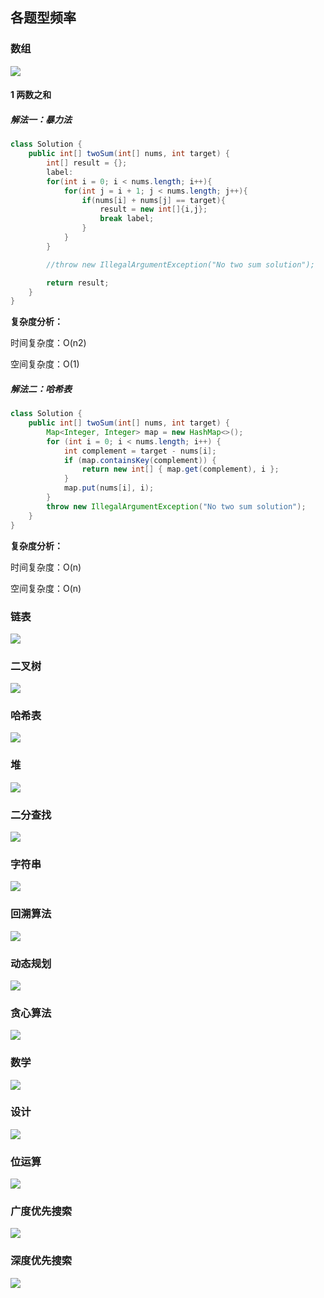 ### 





## 各题型频率



### 数组

![](images/7430894_1569830591035_8361FA23DFD51FBD74ED3E8B998C124D.png)



#### 1 两数之和

##### 解法一：暴力法

```java
class Solution {
    public int[] twoSum(int[] nums, int target) {
        int[] result = {};
        label:
        for(int i = 0; i < nums.length; i++){
            for(int j = i + 1; j < nums.length; j++){
                if(nums[i] + nums[j] == target){
                    result = new int[]{i,j};
                    break label;
                }
            }
        }

        //throw new IllegalArgumentException("No two sum solution");

        return result;
    }
}
```

**复杂度分析：**

时间复杂度：O(n2)

空间复杂度：O(1)



##### 解法二：哈希表

```java
class Solution {
    public int[] twoSum(int[] nums, int target) {
        Map<Integer, Integer> map = new HashMap<>();
        for (int i = 0; i < nums.length; i++) {
            int complement = target - nums[i];
            if (map.containsKey(complement)) {
                return new int[] { map.get(complement), i };
            }
            map.put(nums[i], i);
        }
        throw new IllegalArgumentException("No two sum solution");
    }
}
```

**复杂度分析：**

时间复杂度：O(n)

空间复杂度：O(n)









### 链表

![](images/7430894_1569830509086_8E72661D2242C40ECD146E2DB6D88051.png)







### 二叉树

![](images/7430894_1569830416215_69B05851F2FE58A175066F1E5DA68C38.png)





### 哈希表

![](images/7430894_1569830476289_917532E4CCA96E15E5ABCCCBCA30C9F8.png)



### 堆

![](images/7430894_1569830378686_2F12CDAEBDC3554DF96F114FC25AF0CA.png)



### 二分查找

![](images/7430894_1569830438206_2DED0BE4AF3760A39EADD3F7B142C0CE.png)



### 字符串

![](images/7430894_1569830636331_34FCBC856A5DB26274BBD70943733C55.png)





### 回溯算法

![](images/7430894_1569830492157_2218B69A72F37F724F78897F5FDD823E.png)



### 动态规划

![](images/7430894_1569830356992_26B22FDCA14CCC71D9C5AED4C51B038C.png)



### 贪心算法

![](images/7430894_1569830607323_849827FAC31010F210BE08F718E4B786.png)



### 数学

![](images/7430894_1569830569455_68EE5EDA726C008847C37EEA04FD5081.png)





### 设计

![](images/7430894_1569830524598_E19F53D5492F785E2BB3EBDA16F45B21.png)



### 位运算

![](images/7430894_1569830621814_F51A128AC144687722A39909AB36E9E8.png)





### 广度优先搜索

![](images/7430894_1569830460438_7CA6198DDBED14EBAC4EB3A931025979.png)



### 深度优先搜索

![](images/7430894_1569830548100_401F7030436C0950B3B9C6AFB8906225.png)